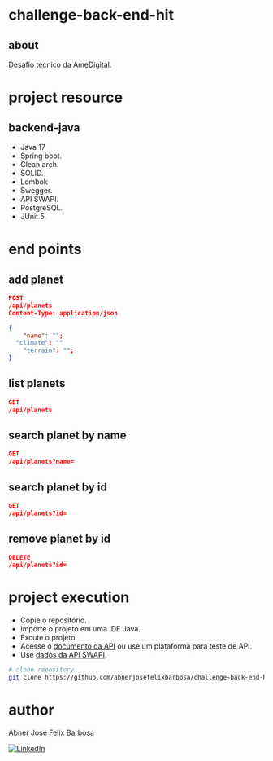 # challenge-back-end-hit

## about

Desafio tecnico da AmeDigital.

# project resource

## backend-java

- Java 17
- Spring boot.
- Clean arch.
- SOLID.
- Lombok
- Swegger.
- API SWAPI.
- PostgreSQL.
- JUnit 5.

# end points

## add planet

```JSON
POST
/api/planets
Content-Type: application/json

{
	"name": "";
  "climate": ""
	"terrain": "";
}
```

## list planets

```JSON
GET
/api/planets
```

## search planet by name

```JSON
GET
/api/planets?name=
```

## search planet by id

```JSON
GET
/api/planets?id=
```

## remove planet by id

```JSON
DELETE
/api/planets?id=
```

# project execution

- Copie o repositório.
- Importe o projeto em uma IDE Java.
- Excute o projeto.
- Acesse o [documento da API](http://localhost:8080/swagger-ui/index.html) ou use um plataforma para teste de API.
- Use [dados da API SWAPI](https://swapi.dev/).

```bash
# clone repository
git clone https://github.com/abnerjosefelixbarbosa/challenge-back-end-hit.git
```

# author

Abner José Felix Barbosa

[![LinkedIn](https://img.shields.io/badge/LinkedIn-0077B5?style=for-the-badge&logo=linkedin&logoColor=white)](https://www.linkedin.com/in/abner-jose-feliz-barbosa/)
